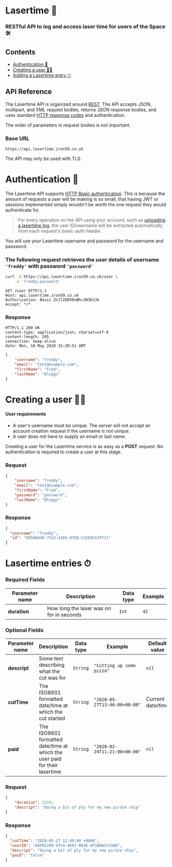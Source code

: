 # Lasertime 📄
### RESTful API to log and access laser time for users of the Space 🛠

## Contents
* [Authentication 🔐](#Authentication-🔐)
* [Creating a user 👩‍💻](#Creating-a-user-👩‍💻)
* [Adding a Lasertime entry ⏱](#Adding-a-Lasertime-entry-⏱)

## API Reference
The Lasertime API is organized around [REST](https://en.wikipedia.org/wiki/Representational_State_Transfer).
The API accepts JSON, multipart, and XML request bodies, returns JSON response bodies, and uses standard [HTTP response codes](https://httpstatuses.com) and authentication.

The order of parameters in request bodies is not important.

### Base URL
```http
https://api.lasertime.iron59.co.uk
```
The API may only be used with TLS.

# Authentication 🔐
The Lasertime API supports [HTTP Basic authentication](https://developer.mozilla.org/en-US/docs/Web/HTTP/Authentication). This is because the amount of requests a user will be making is so small, that having JWT or sessions implemented simply wouldn't be worth the one request they would authenticate for.

>For every operation on the API using your account, such as [uploading a lasertime log](#Adding-a-Lasertime-entry-⏱), the user ID/username will be extracted automatically from each request's basic-auth header.

You will use your Lasertime username and password for the username and password.

### The following request retrieves the user details of username `'freddy'` with password `'password'`
```bash
curl -G https://api.lasertime.iron59.co.uk/user \
    -u 'freddy:password'
```
```http
GET /user HTTP/1.1
Host: api.lasertime.iron59.co.uk
Authorization: Basic ZnJlZGR5OnBhc3N3b3Jk
Accept: */*
```

### Response
```http
HTTP/1.1 200 OK
content-type: application/json; charset=utf-8
content-length: 205
connection: keep-alive
date: Mon, 18 May 2020 15:20:51 GMT
```
```json
{
	"username": "freddy",
	"email": "test@example.com",
	"firstName": "Fred",
	"lastName": "Bloggs"
}
```

# Creating a user 👩‍💻
#### User requirements
* A user's username must be unique. The server will not accept an account creation request if the username is not unique.
* A user does not have to supply an email or last name.

Creating a user for the Lasertime service is as easy as a __POST__ request. No authentication is required to create a user at this stage.

### Request
```json
{
    "username": "freddy",
    "email": "test@example.com",
    "firstName": "Fred",
    "password": "password",
    "lastName": "Bloggs"
}
```

### Response
```json
{
  "username": "freddy",
  "id": "ED5A6048-7532-41D3-87EB-C32E0157FF11"
}
```

# Lasertime entries ⏱
### Required Fields

Parameter name | Description | Data type | Example
--- | --- | --- | ----
**duration** | How long the laser was on for in seconds | `Int` | `42`

### Optional Fields

Parameter name | Description | Data type | Example | Default value
--- | --- | --- | --- | ---
**descript** | Some text describing what the cut was for | `String` | `"Cutting up some pizza"` | `nil`
**cutTime** | The ISO8601 formatted date/time at which the cut started | `String` | `"2020-05-27T13:46:00+00:00"` | Current date/time
**paid** | The ISO8601 formatted date/time at which the user paid for their lasertime | `String` | `"2020-02-24T11:21:00+00:00"` | `nil`

### Request
```json
{
    "duration": 2319,
    "descript": "Doing a bit of ply for my new pirate ship"
}
```

### Response
```json
{
  "cutTime": "2020-05-27 12:49:00 +0000",
  "userID": "AAF02299-97C4-4D87-B638-8F5BBAC57400",
  "descript": "Doing a bit of ply for my new pirate ship",
  "paid": "false"
}
```
